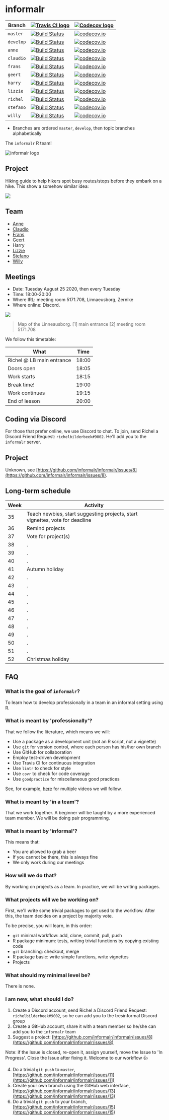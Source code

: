 # informalr

Branch   |[![Travis CI logo](man/figures/TravisCI.png)](https://travis-ci.org)                                                      |[![Codecov logo](man/figures/Codecov.png)](https://www.codecov.io)
---------|--------------------------------------------------------------------------------------------------------------------------|-------------------------------------------------------------------------------------------------------------------------------------------------------
`master` |[![Build Status](https://travis-ci.org/informalr/informalr.svg?branch=master)](https://travis-ci.org/informalr/informalr) |[![codecov.io](https://codecov.io/github/informalr/informalr/coverage.svg?branch=master)](https://codecov.io/github/informalr/informalr/branch/master)
`develop`|[![Build Status](https://travis-ci.org/informalr/informalr.svg?branch=develop)](https://travis-ci.org/informalr/informalr)|[![codecov.io](https://codecov.io/github/informalr/informalr/coverage.svg?branch=develop)](https://codecov.io/github/informalr/informalr/branch/develop)
`anne`   |[![Build Status](https://travis-ci.org/informalr/informalr.svg?branch=anne)](https://travis-ci.org/informalr/informalr)   |[![codecov.io](https://codecov.io/github/informalr/informalr/coverage.svg?branch=anne)](https://codecov.io/github/informalr/informalr/branch/anne)
`claudio`|[![Build Status](https://travis-ci.org/informalr/informalr.svg?branch=claudio)](https://travis-ci.org/informalr/informalr)  |[![codecov.io](https://codecov.io/github/informalr/informalr/coverage.svg?branch=claudio)](https://codecov.io/github/informalr/informalr/branch/claudio)
`frans`  |[![Build Status](https://travis-ci.org/informalr/informalr.svg?branch=frans)](https://travis-ci.org/informalr/informalr)  |[![codecov.io](https://codecov.io/github/informalr/informalr/coverage.svg?branch=frans)](https://codecov.io/github/informalr/informalr/branch/frans)
`geert`  |[![Build Status](https://travis-ci.org/informalr/informalr.svg?branch=geert)](https://travis-ci.org/informalr/informalr)  |[![codecov.io](https://codecov.io/github/informalr/informalr/coverage.svg?branch=geert)](https://codecov.io/github/informalr/informalr/branch/geert)
`harry`  |[![Build Status](https://travis-ci.org/informalr/informalr.svg?branch=harry)](https://travis-ci.org/informalr/informalr)  |[![codecov.io](https://codecov.io/github/informalr/informalr/coverage.svg?branch=harry)](https://codecov.io/github/informalr/informalr/branch/harry)
`lizzie` |[![Build Status](https://travis-ci.org/informalr/informalr.svg?branch=lizzie)](https://travis-ci.org/informalr/informalr) |[![codecov.io](https://codecov.io/github/informalr/informalr/coverage.svg?branch=lizzie)](https://codecov.io/github/informalr/informalr/branch/lizzie)
`richel` |[![Build Status](https://travis-ci.org/informalr/informalr.svg?branch=richel)](https://travis-ci.org/informalr/informalr) |[![codecov.io](https://codecov.io/github/informalr/informalr/coverage.svg?branch=richel)](https://codecov.io/github/informalr/informalr/branch/richel)
`stefano`|[![Build Status](https://travis-ci.org/informalr/informalr.svg?branch=stefano)](https://travis-ci.org/informalr/informalr)|[![codecov.io](https://codecov.io/github/informalr/informalr/coverage.svg?branch=stefano)](https://codecov.io/github/informalr/informalr/branch/stefano)
`willy`  |[![Build Status](https://travis-ci.org/informalr/informalr.svg?branch=willy)](https://travis-ci.org/informalr/informalr)  |[![codecov.io](https://codecov.io/github/informalr/informalr/coverage.svg?branch=willy)](https://codecov.io/github/informalr/informalr/branch/willy)

 * Branches are ordered `master`, `develop`, then topic branches alphabetically

The `informalr` R team!

![informalr logo](pics/informalr_logo.png)

## Project

Hiking guide to help hikers spot busy routes/stops before they embark on a hike. 
This show a somehow similar idea:

![](project.png)

## Team

 * [Anne](https://github.com/fastnotfurious)
 * [Claudio](https://github.com/janclod)
 * [Frans](https://github.com/fransbianchi)
 * [Geert](https://github.com/bogeert)
 * Harry
 * [Lizzie](https://github.com/Lizzie-Roeble)
 * [Stefano](https://github.com/swom)
 * [Willy](https://github.com/FrieseWoudloper)

## Meetings

 * Date: Tuesday August 25 2020, then every Tuesday
 * Time: 18:00-20:00
 * Where IRL: meeting room 5171.708, Linnaeusborg, Zernike
 * Where online: Discord.

![](linneausborg_annotated.png)

> Map of the Linneausborg. [1] main entrance [2] meeting room 5171.708

We follow this timetable:

What                     | Time
-------------------------|------
Richel @ LB main entrance|18:00
Doors open               |18:05
Work starts              |18:15
Break time!              |19:00
Work continues           |19:15
End of lesson            |20:00

## Coding via Discord

For those that prefer online, we use Discord to chat.
To join, send Richel a Discord Friend Request: `richelbilderbeek#9002`.
He'll add you to the `informalr` server.

## Project

Unknown, see [https://github.com/informalr/informalr/issues/8](https://github.com/informalr/informalr/issues/8).

## Long-term schedule

Week|Activity
----|----------
 35 |Teach newbies, start suggesting projects, start vignettes, vote for deadline
 36 |Remind projects
 37 |Vote for project(s)
 38 |.
 39 |.
 40 |.
 41 |Autumn holiday
 42 |.
 43 |.
 44 |.
 45 |.
 46 |.
 47 |.
 48 |.
 49 |.
 50 |.
 51 |.
 52 |Christmas holiday

## FAQ

### What is the goal of `informalr`?

To learn how to develop professionally in a team in an informal setting using R.

### What is meant by 'professionally'?

That we follow the literature, which means we will:

 * Use a package as a development unit (not an R script, not a vignette)
 * Use `git` for version control, where each person has his/her own branch
 * Use GitHub for collaboration
 * Employ test-driven development
 * Use Travis CI for continuous integration
 * Use `lintr` to check for style
 * Use `covr` to check for code coverage
 * Use `goodpractice` for miscellaneous good practices

See, for example, [here](https://github.com/richelbilderbeek/PresentationsAboutR)
for multiple videos we will follow.

### What is meant by 'in a team'?

That we work together.
A beginner will be taught by a more experienced team member.
We will be doing pair programming.

### What is meant by 'informal'?

This means that:

 * You are allowed to grab a beer
 * If you cannot be there, this is always fine
 * We only work during our meetings

### How will we do that?

By working on projects as a team. In practice, we will be writing packages.

### What projects will we be working on?

First, we'll write some trivial packages to get used to the workflow.
After this, the team decides on a project by majority vote.

To be precise, you will learn, in this order:

 * `git` minimal workflow: add, clone, commit, pull, push
 * R package minimum: tests, writing trivial functions by copying existing code
 * `git` branching: checkout, merge
 * R package basic: write simple functions, write vignettes
 * Projects

### What should my minimal level be?

There is none.

### I am new, what should I do?

  1. Create a Discord account, send Richel a Discord Friend Request: `richelbilderbeek#9002`, so he can add you to the tresinformal Discord group
  2. Create a GitHub account, share it with a team member so he/she can add you to the `informalr` team
  3. Suggest a project: [https://github.com/informalr/informalr/issues/8](https://github.com/informalr/informalr/issues/8)

Note: if the Issue is closed, re-open it, assign yourself, 
move the Issue to 'In Progress'. Close the Issue after fixing it. Welcome
to our workflow :+1:

  4. Do a trivial `git push` to `master`, [https://github.com/informalr/informalr/issues/11](https://github.com/informalr/informalr/issues/11)
  5. Create your own branch using the GitHub web interface, [https://github.com/informalr/informalr/issues/13](https://github.com/informalr/informalr/issues/13)
  6. Do a trivial `git push` to your branch, [https://github.com/informalr/informalr/issues/15](https://github.com/informalr/informalr/issues/15)

